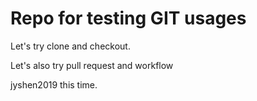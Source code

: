 # Repo for testing GIT usages

Let's try clone and checkout.

Let's also try pull request and workflow

jyshen2019 this time.
